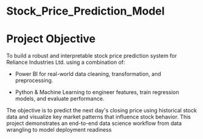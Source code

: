# Stock_Price_Prediction_Model

# Project Objective

To build a robust and interpretable stock price prediction system for Reliance Industries Ltd. using a combination of:

- Power BI for real-world data cleaning, transformation, and preprocessing.

- Python & Machine Learning to engineer features, train regression models, and evaluate performance.

The objective is to predict the next day's closing price using historical stock data and visualize key market patterns that influence stock behavior. This project demonstrates an end-to-end data science workflow from data wrangling to model deployment readiness
